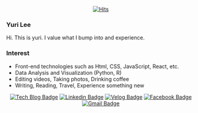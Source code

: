 <div align=center>

[![Hits](https://hits.seeyoufarm.com/api/count/incr/badge.svg?url=https%3A%2F%2Fgithub.com%2Fleyuri)](https://hits.seeyoufarm.com)

</div>

### Yuri Lee
Hi. This is yuri. I value what I bump into and experience. <br>

### Interest
- Front-end technologies such as Html, CSS, JavaScript, React, etc.
- Data Analysis and Visualization (Python, R)
- Editing videos, Taking photos, Drinking coffee
- Writing, Reading, Travel, Experience something new 

<!--
**leyuri/leyuri** is a ✨ _special_ ✨ repository because its `README.md` (this file) appears on your GitHub profile.
[` 👇 Check My Repos `](https://github.com/leyuri?tab=repositories)

Here are some ideas to get you started:

- 🔭 I’m currently working on ...
- 🌱 I’m currently learning ...
- 👯 I’m looking to collaborate on ...
- 🤔 I’m looking for help with ...
- 💬 Ask me about ...
- 📫 How to reach me: ...
- 😄 Pronouns: ...
- ⚡ Fun fact: ...
-->

<div align=center>

[![Tech Blog Badge](http://img.shields.io/badge/-Github-black?style=flat-square&logo=github&link=https://github.com/leyuri/)](https://github.com/leyuri/) 
[![Linkedin Badge](https://img.shields.io/badge/-LinkedIn-blue?style=flat-square&logo=Linkedin&logoColor=white&link=https://www.linkedin.com/in/yuri-lee-a5ba8a1a0/)](https://www.linkedin.com/in/yuri-lee-a5ba8a1a0/) 
[![Velog Badge](https://img.shields.io/badge/-Velog-%23667881?style=flat-square&logo=Bloglovin&link=https://velog.io/@leyuri)](https://velog.io/@leyuri) 
[![Facebook Badge](https://img.shields.io/badge/-Facebook-1877f2?style=flat-square&logo=facebook&logoColor=white&link=https://www.facebook.com/profile.php?id=100006712710449)](https://www.facebook.com/profile.php?id=100006712710449) 
[![Gmail Badge](https://img.shields.io/badge/-Gmail-d14836?style=flat-square&logo=Gmail&logoColor=white&link=mailto:leyuri97@gmail.com)](mailto:leyuri97@gmail.com)
</div>

